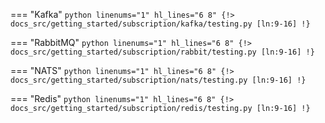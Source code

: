 === "Kafka"
    ```python linenums="1" hl_lines="6 8"
    {!> docs_src/getting_started/subscription/kafka/testing.py [ln:9-16] !}
    ```

=== "RabbitMQ"
    ```python linenums="1" hl_lines="6 8"
    {!> docs_src/getting_started/subscription/rabbit/testing.py [ln:9-16] !}
    ```

=== "NATS"
    ```python linenums="1" hl_lines="6 8"
    {!> docs_src/getting_started/subscription/nats/testing.py [ln:9-16] !}
    ```

=== "Redis"
    ```python linenums="1" hl_lines="6 8"
    {!> docs_src/getting_started/subscription/redis/testing.py [ln:9-16] !}
    ```